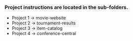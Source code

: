 ### Project instructions are located in the sub-folders.

* Project 1 -> movie-website
* Project 2 -> tournament-results
* Project 3 -> item-catalog
* Project 4 -> conference-central
